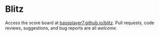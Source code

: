 # Blitz

Access the score board at [bassplayer7.github.io/blitz](https://bassplayer7.github.io/blitz/). Pull requests, code reviews, suggestions, and bug reports are all *welcome*.